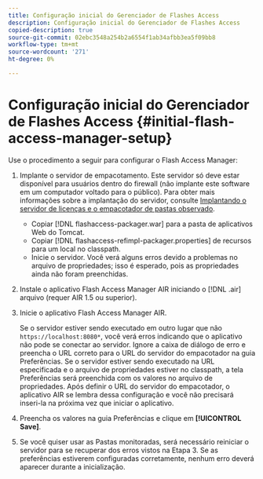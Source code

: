 ```yaml
---
title: Configuração inicial do Gerenciador de Flashes Access
description: Configuração inicial do Gerenciador de Flashes Access
copied-description: true
source-git-commit: 02ebc3548a254b2a6554f1ab34afbb3ea5f09bb8
workflow-type: tm+mt
source-wordcount: '271'
ht-degree: 0%

---
```


# Configuração inicial do Gerenciador de Flashes Access {#initial-flash-access-manager-setup}

Use o procedimento a seguir para configurar o Flash Access Manager:

1. Implante o servidor de empacotamento. Este servidor só deve estar disponível para usuários dentro do firewall (não implante este software em um computador voltado para o público). Para obter mais informações sobre a implantação do servidor, consulte [Implantando o servidor de licenças e o empacotador de pastas observado](../../aaxs-reference-implementations/deploying-license-server-and-wfp/deploying-license-server-wfp-overview.md).

   * Copiar [!DNL flashaccess-packager.war] para a pasta de aplicativos Web do Tomcat.
   * Copiar [!DNL flashaccess-refimpl-packager.properties] de recursos para um local no classpath.
   * Inicie o servidor. Você verá alguns erros devido a problemas no arquivo de propriedades; isso é esperado, pois as propriedades ainda não foram preenchidas.

1. Instale o aplicativo Flash Access Manager AIR iniciando o [!DNL .air] arquivo (requer AIR 1.5 ou superior).
1. Inicie o aplicativo Flash Access Manager AIR.

   Se o servidor estiver sendo executado em outro lugar que não `https://localhost:8080*`, você verá erros indicando que o aplicativo não pode se conectar ao servidor. Ignore a caixa de diálogo de erro e preencha o URL correto para o URL do servidor do empacotador na guia Preferências. Se o servidor estiver sendo executado na URL especificada e o arquivo de propriedades estiver no classpath, a tela Preferências será preenchida com os valores no arquivo de propriedades. Após definir o URL do servidor do empacotador, o aplicativo AIR se lembra dessa configuração e você não precisará inseri-la na próxima vez que iniciar o aplicativo.
1. Preencha os valores na guia Preferências e clique em **[!UICONTROL Save]**.
1. Se você quiser usar as Pastas monitoradas, será necessário reiniciar o servidor para se recuperar dos erros vistos na Etapa 3. Se as preferências estiverem configuradas corretamente, nenhum erro deverá aparecer durante a inicialização.
